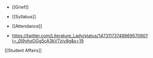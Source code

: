   - [[Grief]]
  - [[Syllabus]]
  - [[Attendance]]

  - https://twitter.com/Literature_Lady/status/1473117374886957060?t=_0I9yhxOGg5cA3kV7zjy8g&s=19

[[Student Affairs]]